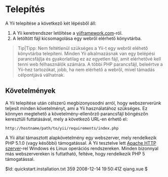 Telepítés
=========

A Yii telepítése a következő két lépésből áll:

   1. A Yii keretrendszer letöltése a [yiiframework.com](http://www.yiiframework.com/)-ról.
   2. A letöltött fájl kicsomagolása egy webről elérhető könyvtárba.

> Tip|Tipp: Nem feltétlenül szükséges a Yii-t egy webről eléhető könyvtárba
telepíteni. Minden Yii alkalmazásnak van egy belépési parancsfájlja és gyakorlatilag
ez az egyetlen fájl, amit elérhetővé kell tenni web felhasználók számára. A többi
PHP parancsfájl, beleértve a Yii-hez tartozókat, jobb, ha nem elérhető a webről, mivel
támadás célpontjává válhatnak.

Követelmények
-------------

A Yii telepítése után célszerű megbizonyosodni arról, hogy webszerverünk teljesít
minden követelményt, ami a Yii használatához szükséges. Ez könnyen megtehető a
követelmény-ellenőrző parancsfájl böngészőn keresztüli futtatásával, mely a
következő URL-en érhető el:

~~~
http://hostname/path/to/yii/requirements/index.php
~~~

A Yii által támasztott alapkövetelmény egy webszerver, mely rendelkezik PHP 5.1.0
(vagy későbbi) támogatással. A Yii tesztelve lett [Apache HTTP szerver](http://httpd.apache.org/)-rel
Windows és Linux operációs rendszereken. Minden bizonnyal más webszervereken is
futtatható, feltéve, hogy rendelkezik PHP 5 támogatással.

<div class="revision">$Id: quickstart.installation.txt 359 2008-12-14 19:50:41Z qiang.xue $</div>
